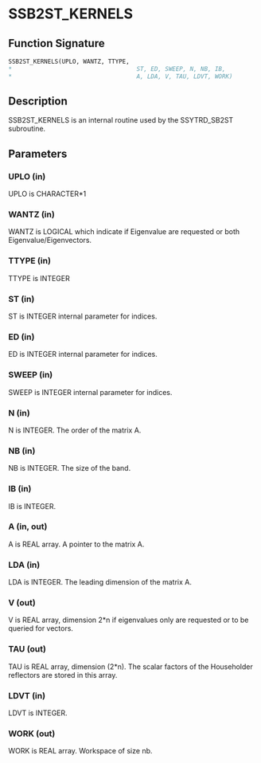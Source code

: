 # SSB2ST_KERNELS

## Function Signature

```fortran
SSB2ST_KERNELS(UPLO, WANTZ, TTYPE,
*                                   ST, ED, SWEEP, N, NB, IB,
*                                   A, LDA, V, TAU, LDVT, WORK)
```

## Description


 SSB2ST_KERNELS is an internal routine used by the SSYTRD_SB2ST
 subroutine.

## Parameters

### UPLO (in)

UPLO is CHARACTER*1

### WANTZ (in)

WANTZ is LOGICAL which indicate if Eigenvalue are requested or both Eigenvalue/Eigenvectors.

### TTYPE (in)

TTYPE is INTEGER

### ST (in)

ST is INTEGER internal parameter for indices.

### ED (in)

ED is INTEGER internal parameter for indices.

### SWEEP (in)

SWEEP is INTEGER internal parameter for indices.

### N (in)

N is INTEGER. The order of the matrix A.

### NB (in)

NB is INTEGER. The size of the band.

### IB (in)

IB is INTEGER.

### A (in, out)

A is REAL array. A pointer to the matrix A.

### LDA (in)

LDA is INTEGER. The leading dimension of the matrix A.

### V (out)

V is REAL array, dimension 2*n if eigenvalues only are requested or to be queried for vectors.

### TAU (out)

TAU is REAL array, dimension (2*n). The scalar factors of the Householder reflectors are stored in this array.

### LDVT (in)

LDVT is INTEGER.

### WORK (out)

WORK is REAL array. Workspace of size nb.

